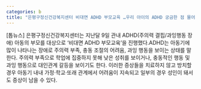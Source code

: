 ```yaml
---
categories: b
title: "은평구정신건강복지센터 비대면 ADHD 부모교육 …우리 아이의 ADHD 궁금한 점 물어보세요"
---
```

[톱뉴스] 은평구정신건강복지센터는 지난달 9일 관내 ADHD(주의력 결핍/과잉행동 장애) 아동의 부모를 대상으로 ‘비대면 ADHD 부모교육’을 진행했다.ADHD는 아동기에 많이 나타나는 장애로 주의력 부족, 충동 조절의 어려움, 과잉 행동을 보이는 상태를 말한다. 주의력 부족으로 학업에 집중하지 못해 낮은 성취를 보이거나, 충동적인 행동 및 과잉 행동으로 대인관계 갈등을 보이기도 한다. 이러한 증상들을 치료하지 않고 방치할 경우 아동기 내내 가정·학교·또래 관계에서 어려움이 지속되고 일부의 경우 성인이 돼서도 증상이 남을 수 있다.